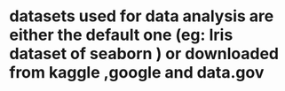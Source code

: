 # datasets used for data analysis are either the default one (eg: Iris dataset of seaborn ) or downloaded from kaggle ,google and data.gov
